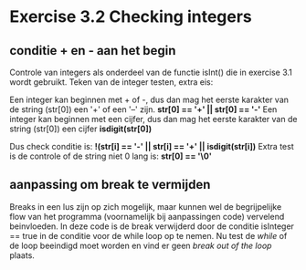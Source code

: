 # Exercise 3.2 Checking integers

## conditie + en - aan het begin
Controle van integers als onderdeel van de functie isInt() die in exercise 3.1 wordt gebruikt.
Teken van de integer testen, extra eis:

Een integer kan beginnen met + of -, dus dan mag het eerste karakter van de string (str[0]) een '+' of een '–' zijn. **str[0] == '+' || str[0] == '-'**
Een integer kan beginnen met een cijfer, dus dan mag het eerste karakter van de string (str[0]) een cijfer **isdigit(str[0])**

Dus check conditie is: 
**!(str[i] == '-' || str[i] == '+' || isdigit(str[i])**
Extra test is de controle of de string niet 0 lang is:
**str[0] == '\0'**

## aanpassing om break te vermijden

Breaks in een lus zijn op zich mogelijk, maar kunnen wel de begrijpelijke flow van het programma (voornamelijk bij aanpassingen code) vervelend beinvloeden.
In deze code is de break verwijderd door de conditie isInteger == true in de conditie voor de while loop op te nemen. Nu test de *while* of de loop beeindigd moet worden en vind er geen *break out of the loop* plaats.
